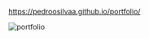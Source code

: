  https://pedroosilvaa.github.io/portfolio/
 
![portfolio](https://github.com/PedrooSilvaa/portfolio/assets/125162325/1dfeaf03-2119-4263-ae74-8ac58feb72ed)
